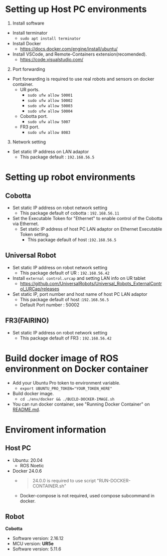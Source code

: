 
# Setting up Host PC environments

1. Install software
- Install terminator
  - ```sudo apt install terminator```
- Install Docker
  - https://docs.docker.com/engine/install/ubuntu/
- Install VSCode, and Remote-Containers extension(recomended).
  - https://code.visualstudio.com/

2. Port forwarding
- Port forwarding is required to use real robots and sensors on docker container.
  - UR ports.
    - ```sudo ufw allow 50001```
    - ```sudo ufw allow 50002```
    - ```sudo ufw allow 50003```
    - ```sudo ufw allow 50004```
  - Cobotta port.
    - ```sudo ufw allow 5007```
  - FR3 port.
    - ```sudo ufw allow 8083```

3. Network setting
- Set static IP address on LAN adaptor
  - This package default : ```192.168.56.5```

# Setting up robot environments
## Cobotta
- Set static IP address on robot network setting
  - This package default of cobotta : ```192.168.56.11```
- Set the Executable Token for "Ethernet" to enable control of the Cobotta via Ethernet.
  - Set static IP address of host PC LAN adaptor on Ethernet Executable Token setting.
    - This package default of host :```192.168.56.5```

## Universal Robot
- Set static IP address on robot network setting
  - This package default of UR :  ```192.168.56.42```
- Install ```external control.urcap``` and setting LAN info on UR tablet
  - https://github.com/UniversalRobots/Universal_Robots_ExternalControl_URCap/releases
- Set static IP, port number and host name of host PC LAN adaptor
  - This package default of host :```192.168.56.5```
  - Default Port number : 50002

## FR3(FAIRINO)
- Set static IP address on robot network setting
  - This package default of FR3 :  ```192.168.56.42```

# Build docker image of ROS environment on Docker container
- Add your Ubuntu Pro token to environment variable.
  - ```export UBUNTU_PRO_TOKEN="YOUR_TOKEN_HERE"```
- Build docker image.
  - ```cd ./env/docker && ./BUILD-DOCKER-IMAGE.sh```
- You can run docker container, see "Running Docker Container" on [README.md](../README.md).



# Enviroment information
## Host PC
- Ubuntu: 20.04
  - ROS Noetic
- Docker 24.0.6
  - > 24.0.0 is required to use script "RUN-DOCKER-CONTAINER.sh"
  - Docker-compose is not required, used compose subcommand in docker.

## Robot
**Cobotta**
  - Software version: 2.16.12
  - MCU version: 
**UR5e**
  - Software version: 5.11.6
